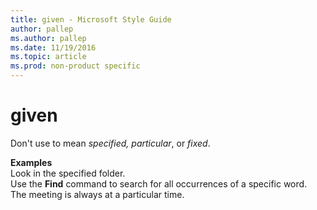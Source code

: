 ```yaml
---
title: given - Microsoft Style Guide
author: pallep
ms.author: pallep
ms.date: 11/19/2016
ms.topic: article
ms.prod: non-product specific
---
```


# given

Don't use to mean *specified, particular*, or *fixed*.

**Examples**  
Look in the specified folder.   
Use the **Find**  command to search for all occurrences of a specific word.  
The meeting is always at a particular time.
